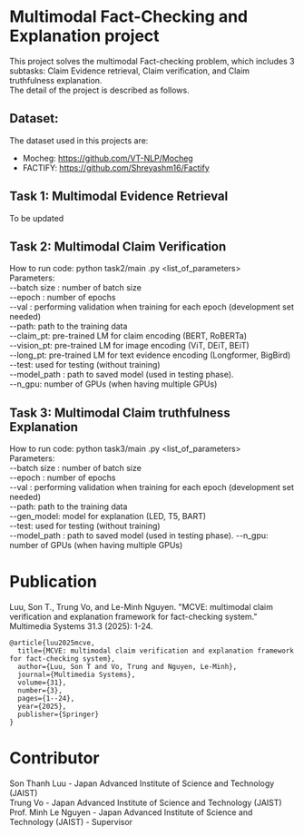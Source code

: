 # Multimodal Fact-Checking and Explanation project  
This project solves the multimodal Fact-checking problem, which includes 3 subtasks: Claim Evidence retrieval, Claim verification, and Claim truthfulness explanation.  
The detail of the project is described as follows.   

## Dataset:  
The dataset used in this projects are:   
+ Mocheg: https://github.com/VT-NLP/Mocheg   
+ FACTIFY: https://github.com/Shreyashm16/Factify     

## Task 1: Multimodal Evidence Retrieval   
To be updated   

## Task 2: Multimodal Claim Verification 
How to run code: python task2/main .py <list_of_parameters>   
Parameters:    
 --batch size : number of batch size  
 --epoch  : number of epochs   
 --val : performing validation when training for each epoch (development set needed)    
 --path:  path to the training data   
 --claim_pt: pre-trained LM for claim encoding (BERT, RoBERTa)  
 --vision_pt: pre-trained LM for image encoding (ViT, DEiT, BEiT)  
 --long_pt: pre-trained LM for text evidence encoding (Longformer, BigBird)   
 --test: used for testing (without training)  
 --model_path  : path to saved model (used in testing phase).   
 --n_gpu:  number of GPUs (when having multiple GPUs)   

## Task 3: Multimodal Claim truthfulness Explanation 
How to run code: python task3/main .py <list_of_parameters>      
Parameters:    
 --batch size : number of batch size  
 --epoch  : number of epochs   
 --val : performing validation when training for each epoch (development set needed)    
 --path:  path to the training data   
 --gen_model: model for explanation (LED, T5, BART)    
 --test: used for testing (without training)  
 --model_path  : path to saved model (used in testing phase).
 --n_gpu:  number of GPUs (when having multiple GPUs)  
 
# Publication 
Luu, Son T., Trung Vo, and Le-Minh Nguyen. "MCVE: multimodal claim verification and explanation framework for fact-checking system." Multimedia Systems 31.3 (2025): 1-24.
```
@article{luu2025mcve,
  title={MCVE: multimodal claim verification and explanation framework for fact-checking system},
  author={Luu, Son T and Vo, Trung and Nguyen, Le-Minh},
  journal={Multimedia Systems},
  volume={31},
  number={3},
  pages={1--24},
  year={2025},
  publisher={Springer}
}

```

# Contributor 
Son Thanh Luu - Japan Advanced Institute of Science and Technology (JAIST)  
Trung Vo - Japan Advanced Institute of Science and Technology (JAIST)   
Prof. Minh Le Nguyen - Japan Advanced Institute of Science and Technology (JAIST) - Supervisor 
